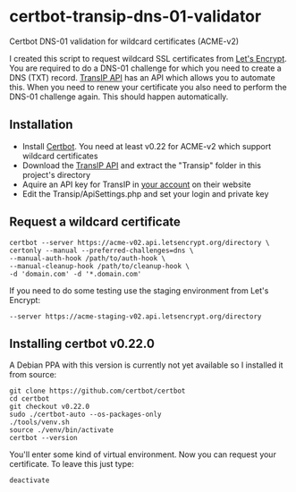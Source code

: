 # certbot-transip-dns-01-validator
Certbot DNS-01 validation for wildcard certificates (ACME-v2)

I created this script to request wildcard SSL certificates from [Let's Encrypt][1]. You are required to do a DNS-01 
challenge for which you need to create a DNS (TXT) record. [TransIP API][3] has an API which allows you to automate this. 
When you need to renew your certificate you also need to perform the DNS-01 challenge again. This should happen automatically.

Installation
------------

* Install [Certbot][2]. You need at least v0.22 for ACME-v2 which support wildcard certificates
* Download the [TransIP API][3] and extract the "Transip" folder in this project's directory
* Aquire an API key for TransIP in [your account][4] on their website
* Edit the Transip/ApiSettings.php and set your login and private key

Request a wildcard certificate
------------

```
certbot --server https://acme-v02.api.letsencrypt.org/directory \
certonly --manual --preferred-challenges=dns \
--manual-auth-hook /path/to/auth-hook \
--manual-cleanup-hook /path/to/cleanup-hook \
-d 'domain.com' -d '*.domain.com'
```

If you need to do some testing use the staging environment from Let's Encrypt:
```
--server https://acme-staging-v02.api.letsencrypt.org/directory
```

Installing certbot v0.22.0
------------
A Debian PPA with this version is currently not yet available so I installed it from source: 
```
git clone https://github.com/certbot/certbot
cd certbot
git checkout v0.22.0
sudo ./certbot-auto --os-packages-only
./tools/venv.sh
source ./venv/bin/activate
certbot --version
```
You'll enter some kind of virtual environment. Now you can request your certificate. To leave this just type:
```
deactivate
```

[1]: https://letsencrypt.org/
[2]: https://certbot.eff.org/
[3]: https://www.transip.nl/transip/api/
[4]: https://www.transip.nl/cp/account/api/
